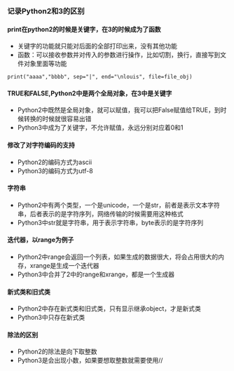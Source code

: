 ### 记录Python2和3的区别



#### print在python2的时候是关键字，在3的时候成为了函数
* 关键字的功能就只能对后面的全部打印出来，没有其他功能
* 函数：可以接收参数并对传入的参数进行操作，比如切割，换行，直接写到文件对象里面等功能
```
print("aaaa","bbbb", sep="|", end="\nlouis", file=file_obj)
```


#### TRUE和FALSE,Python2中是两个全局对象，在3中是关键字
* Python2中既然是全局对象，就可以赋值，我可以把False赋值给TRUE，到时候转换的时候就很容易出错
* Python3中成为了关键字，不允许赋值，永远分别对应着0和1


#### 修改了对字符编码的支持
* Python2的编码方式为ascii
* Python3的编码方式为utf-8


#### 字符串
* Python2中有两个类型，一个是unicode，一个是str，前者是表示文本字符串，后者表示的是字符序列，网络传输的时候需要用这种格式
* Python3中str就是字符串，用于表示字符串，byte表示的是字符序列


#### 迭代器，以range为例子
* Python2中range会返回一个列表，如果生成的数据很大，将会占用很大的内存，xrange是生成一个迭代器
* Python3中合并了2中的range和xrange，都是一个生成器


#### 新式类和旧式类
* Python2中存在新式类和旧式类，只有显示继承object，才是新式类
* Python3中只存在新式类


#### 除法的区别
* Python2的除法是向下取整数
* Python3是会出现小数，如果要想取整数就需要使用//

